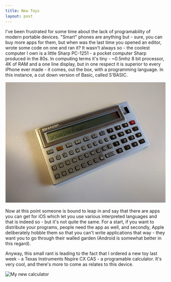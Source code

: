 ```yaml
---
title: New Toys
layout: post
---
```


I've been frustrated for some time about the lack of programability of modern portable devices.  "Smart" phones are anything but - sure, you can buy more apps for them, but when was the last time you opened an editor, wrote some code on one and ran it?  It wasn't always so - the coolest computer I own is a little Sharp PC-1251 - a pocket computer Sharp produced in the 80s. In computing terms it's tiny - ~0.5mhz 8 bit processor, 4K of RAM and a one line display, but in one respect it is superior to every iPhone ever made - it comes, out the box, with a programming language.  In this instance, a cut down version of Basic, called S'BASIC.

![My battered Sharp PC-1251](/images/sharp.png)

Now at this point someone is bound to leap in and say that there are apps you can get for iOS which let you use various interpreted languages and that is indeed so - but it's not quite the same.  For a start, if you want to distribute your programs, people need the app as well, and secondly, Apple deliberately hobble them so that you can't write applications that way - they want you to go through their walled garden (Android is somewhat better in this regard).

Anyway, this small rant is leading to the fact that I ordered a new toy last week - a Texas Instruments Nspire CX CAS - a programable calculator.  It's very cool, and there's more to come as relates to this device.

![My new calculator](https://pbs.twimg.com/media/ClEdeNVWgAAuB7G:orig)
